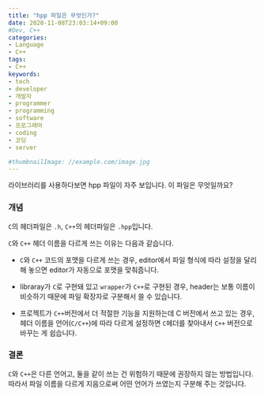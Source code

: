 ```yaml
---
title: "hpp 파일은 무엇인가?"
date: 2020-11-08T23:03:14+09:00
#Dev, C++
categories:
- Language
- C++
tags:
- C++
keywords:
- tech
- developer
- 개발자
- programmer
- programming
- software
- 프로그래머
- coding
- 코딩
- server

#thumbnailImage: //example.com/image.jpg
---
```


라이브러리를 사용하다보면 hpp 파일이 자주 보입니다. 이 파일은 무엇일까요?

<!--more-->

  

  

### 개념

`C`의 헤더파일은 `.h`, `C++`의 헤더파일은 `.hpp`입니다.

`C`와 `C++` 헤더 이름을 다르게 쓰는 이유는 다음과 같습니다.

- `C`와 `C++` 코드의 포맷을 다르게 쓰는 경우, editor에서 파일 형식에 따라 설정을 달리해 놓으면 editor가 자동으로 포맷을 맞춰줍니다.

- libraray가 `C`로 구현돼 있고 `wrapper`가 `C++`로 구현된 경우, header는 보통 이름이 비슷하기 때문에 파일 확장자로 구분해서 쓸 수 있습니다.

- 프로젝트가 `C++`버전에서 더 적절한 기능을 지원하는데 C 버전에서 쓰고 있는 경우, 헤더 이름을 언어(`C/C++`)에 따라 다르게 설정하면 `C`헤더를 찾아내서 `C++` 버전으로 바꾸는 게 쉽습니다.

  

  


### 결론

`C`와 `C++`은 다른 언어고, 둘을 같이 쓰는 건 위험하기 때문에 권장하지 않는 방법입니다. 따라서 파일 이름을 다르게 지음으로써 어떤 언어가 쓰였는지 구분해 주는 것입니다.